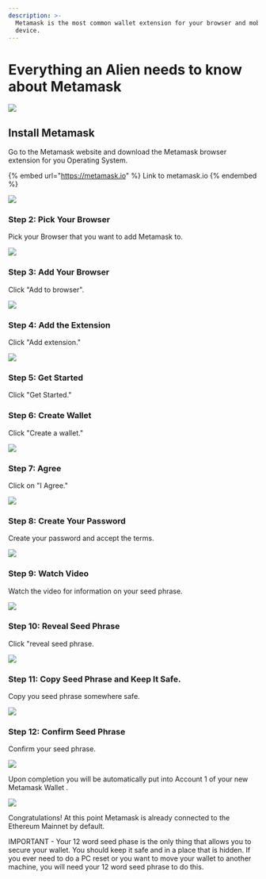 ```yaml
---
description: >-
  Metamask is the most common wallet extension for your browser and mobile
  device.
---
```


# Everything an Alien needs to know about Metamask

![](../../.gitbook/assets/400px-Metamask.png)

## Install Metamask

Go to the Metamask website and download the Metamask browser extension for you Operating System.

{% embed url="https://metamask.io" %}
Link to metamask.io
{% endembed %}

![](../../.gitbook/assets/metamask-download-screen.png)

### Step 2: Pick Your Browser

Pick your Browser that you want to add Metamask to.

![](../../.gitbook/assets/pick-your-browser.png)

### Step 3: Add Your Browser

Click "Add to browser".

![](../../.gitbook/assets/add-to-browser.png)

### Step 4: Add the Extension

Click "Add extension." 

![](../../.gitbook/assets/add-extension.png)

### Step 5: Get Started 

Click "Get Started." 

[](../../.gitbook/assets/get-started.png)

### Step 6: Create Wallet

Click "Create a wallet." 

![](../../.gitbook/assets/create-a-wallet.png)

### Step 7: Agree

Click on "I Agree." 

![](../../.gitbook/assets/click-i-agree.png)

### Step 8: Create Your Password

Create your password and accept the terms. 

![](../../.gitbook/assets/reate-password.png)

### Step 9: Watch Video

Watch the video for information on your seed phrase. 

![](../../.gitbook/assets/watch-video.png)

### Step 10: Reveal Seed Phrase

Click "reveal seed phrase. 

![](../../.gitbook/assets/click-to-reveal-seed.png)

### Step 11: Copy Seed Phrase and Keep It Safe.
Copy you seed phrase somewhere safe. 

![](../../.gitbook/assets/copy-seed-phrase.png)

### Step 12: Confirm Seed Phrase

Confirm your seed phrase. 

![](../../.gitbook/assets/confirm-seed.png)

Upon completion you will be automatically put into Account 1 of your new Metamask Wallet . 

![](../../.gitbook/assets/ETH-mainnet.png)

Congratulations! At this point Metamask is already connected to the Ethereum Mainnet by default.

IMPORTANT - Your 12 word seed phase is the only thing that allows you to secure your wallet. You should keep it safe and in a place that is hidden. If you ever need to do a PC reset or you want to move your wallet to another machine, you will need your 12 word seed phrase to do this.
